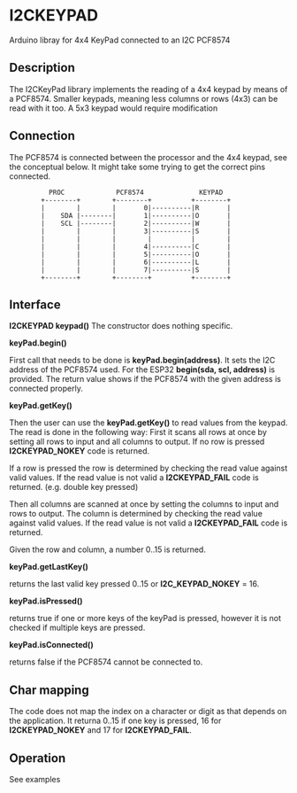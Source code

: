 
# I2CKEYPAD

Arduino libray for 4x4 KeyPad connected to an I2C PCF8574 

## Description

The I2CKeyPad library implements the reading of a 4x4 keypad by means of a PCF8574.
Smaller keypads, meaning less columns or rows (4x3) can be read with it too.
A 5x3 keypad would require modification

## Connection

The PCF8574 is connected between the processor and the 4x4 keypad, see the conceptual
below. It might take some trying to get the correct pins connected.

```
          PROC             PCF8574              KEYPAD
        +--------+        +--------+          +--------+
        |        |        |       0|----------|R       |
        |    SDA |--------|       1|----------|O       |
        |    SCL |--------|       2|----------|W       |
        |        |        |       3|----------|S       |
        |        |        |        |          |        |
        |        |        |       4|----------|C       |
        |        |        |       5|----------|O       |
        |        |        |       6|----------|L       |
        |        |        |       7|----------|S       |
        +--------+        +--------+          +--------+ 
```


## Interface

**I2CKEYPAD keypad()**
The constructor does nothing specific. 

**keyPad.begin()**

First call that needs to be done is **keyPad.begin(address)**. It sets the I2C address of the PCF8574 used. 
For the ESP32 **begin(sda, scl, address)** is provided.
The return value shows if the PCF8574 with the given address is connected properly.


**keyPad.getKey()**

Then the user can use the **keyPad.getKey()** to read values from the keypad.
The read is done in the following way:
First it scans all rows at once by setting all rows to input and all columns to output.
If no row is pressed **I2CKEYPAD_NOKEY** code is returned.

If a row is pressed the row is determined by checking the read value against valid values.
If the read value is not valid a **I2CKEYPAD_FAIL** code is returned. 
(e.g. double key pressed)

Then all columns are scanned at once by setting the columns to input and rows to output.
The column is determined by checking the read value against valid values.
If the read value is not valid a **I2CKEYPAD_FAIL** code is returned.

Given the row and column, a number 0..15 is returned.

**keyPad.getLastKey()**

returns the last valid key pressed 0..15 or **I2C_KEYPAD_NOKEY** = 16.

**keyPad.isPressed()**

returns true if one or more keys of the keyPad is pressed, 
however it is not checked if multiple keys are pressed.

**keyPad.isConnected()**

returns false if the PCF8574 cannot be connected to.


## Char mapping

The code does not map the index on a character or digit as that depends on the application.
It returna 0..15 if one key is pressed, 16 for **I2CKEYPAD_NOKEY** and 17 for **I2CKEYPAD_FAIL**.

## Operation

See examples

